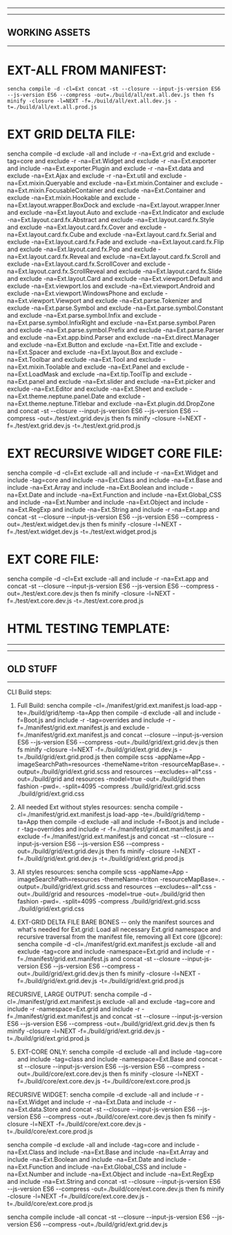 -------------------------------------------------------
-------------------------------------------------------
WORKING ASSETS
-------------------------------------------------------
-------------------------------------------------------

# EXT-ALL FROM MANIFEST: 
```
sencha compile -d -cl=Ext concat -st --closure --input-js-version ES6 --js-version ES6 --compress -out=./build/all/ext.all.dev.js then fs minify -closure -l=NEXT -f=./build/all/ext.all.dev.js -t=./build/all/ext.all.prod.js
```

# EXT GRID DELTA FILE:
sencha compile -d exclude -all and include -r -na=Ext.grid and exclude -tag=core and exclude -r -na=Ext.Widget and exclude -r -na=Ext.exporter and include -na=Ext.exporter.Plugin and exclude -r -na=Ext.data and exclude -na=Ext.Ajax and exclude -r -na=Ext.util and exclude -na=Ext.mixin.Queryable and exclude -na=Ext.mixin.Container and exclude -na=Ext.mixin.FocusableContainer and exclude -na=Ext.Container and exclude -na=Ext.mixin.Hookable and exclude -na=Ext.layout.wrapper.BoxDock and exclude -na=Ext.layout.wrapper.Inner and exclude -na=Ext.layout.Auto and exclude -na=Ext.Indicator and exclude -na=Ext.layout.card.fx.Abstract and exclude -na=Ext.layout.card.fx.Style and exclude -na=Ext.layout.card.fx.Cover and exclude -na=Ext.layout.card.fx.Cube and exclude -na=Ext.layout.card.fx.Serial and exclude -na=Ext.layout.card.fx.Fade and exclude -na=Ext.layout.card.fx.Flip and exclude -na=Ext.layout.card.fx.Pop and exclude -na=Ext.layout.card.fx.Reveal and exclude -na=Ext.layout.card.fx.Scroll and exclude -na=Ext.layout.card.fx.ScrollCover and exclude -na=Ext.layout.card.fx.ScrollReveal and exclude -na=Ext.layout.card.fx.Slide and exclude -na=Ext.layout.Card and exclude -na=Ext.viewport.Default and exclude -na=Ext.viewport.Ios and exclude -na=Ext.viewport.Android and exclude -na=Ext.viewport.WindowsPhone and exclude -na=Ext.viewport.Viewport and exclude -na=Ext.parse.Tokenizer and exclude -na=Ext.parse.Symbol and exclude -na=Ext.parse.symbol.Constant and exclude -na=Ext.parse.symbol.Infix and exclude -na=Ext.parse.symbol.InfixRight and exclude -na=Ext.parse.symbol.Paren and exclude -na=Ext.parse.symbol.Prefix and exclude -na=Ext.parse.Parser and exclude -na=Ext.app.bind.Parser and exclude -na=Ext.direct.Manager and exclude -na=Ext.Button and exclude -na=Ext.Title and exclude -na=Ext.Spacer and exclude -na=Ext.layout.Box and exclude -na=Ext.Toolbar and exclude -na=Ext.Tool and exclude -na=Ext.mixin.Toolable and exclude -na=Ext.Panel and exclude -na=Ext.LoadMask and exclude -na=Ext.tip.ToolTip and exclude -na=Ext.panel and exclude -na=Ext.slider and exclude -na=Ext.picker and exclude -na=Ext.Editor and exclude -na=Ext.Sheet and exclude -na=Ext.theme.neptune.panel.Date and exclude -na=Ext.theme.neptune.Titlebar and exclude -na=Ext.plugin.dd.DropZone and concat -st --closure --input-js-version ES6 --js-version ES6 --compress -out=./test/ext.grid.dev.js then fs minify -closure -l=NEXT -f=./test/ext.grid.dev.js -t=./test/ext.grid.prod.js

# EXT RECURSIVE WIDGET CORE FILE:
sencha compile -d -cl=Ext exclude -all and include -r -na=Ext.Widget and include -tag=core and include -na=Ext.Class and include -na=Ext.Base and include -na=Ext.Array and include -na=Ext.Boolean and include -na=Ext.Date and include -na=Ext.Function and include -na=Ext.Global_CSS and include -na=Ext.Number and include -na=Ext.Object and include -na=Ext.RegExp and include -na=Ext.String and include -r -na=Ext.app and concat -st --closure --input-js-version ES6 --js-version ES6 --compress -out=./test/ext.widget.dev.js then fs minify -closure -l=NEXT -f=./test/ext.widget.dev.js -t=./test/ext.widget.prod.js

# EXT CORE FILE:
sencha compile -d -cl=Ext exclude -all and include -r -na=Ext.app and concat -st --closure --input-js-version ES6 --js-version ES6 --compress -out=./test/ext.core.dev.js then fs minify -closure -l=NEXT -f=./test/ext.core.dev.js -t=./test/ext.core.prod.js

# HTML TESTING TEMPLATE:
<!DOCTYPE html>
<html>
<head>
  <meta http-equiv="Content-Type" content="text/html; charset=UTF-8">
  <meta name="viewport" content="width=device-width, initial-scale=1, maximum-scale=10, user-scalable=yes">
  <title>Title</title>

  <!-- Ext JS -->
  <!-- <script src="./ext-modern-all-debug.js"></script> -->
  <script src="./ext.all.prod.js"></script>

  <!-- Ext JS Theme -->
  <link href="/resources/theme-material-all-debug.css" rel="stylesheet" />
</head>
<body>
  <script>
    Ext.application({
      name: 'MyApp',
      launch: function () {
        var store = Ext.create('Ext.data.Store', {
            fields: ['name', 'email', 'phone'],
            data: [
                { 'name': 'Lisa',  "email":"lisa@simpsons.com",  "phone":"555-111-1224"  },
                { 'name': 'Bart',  "email":"bart@simpsons.com",  "phone":"555-222-1234" },
                { 'name': 'Homer', "email":"home@simpsons.com",  "phone":"555-222-1244"  },
                { 'name': 'Marge', "email":"marge@simpsons.com", "phone":"555-222-1254"  }
            ]
        });

        Ext.Viewport.add({
            xtype: 'grid',
            title: 'Test Grid',
            store: store,
            columns: [
                { text: 'Name',  dataIndex: 'name', width: 200 },
                { text: 'Email', dataIndex: 'email', width: 250 },
                { text: 'Phone', dataIndex: 'phone', width: 120 }
            ],
            height: 200,
            layout: 'fit',
            fullscreen: true
        });
      }
    });
  </script>
</body>
</html>

-------------------------------------------------------
-------------------------------------------------------
OLD STUFF
-------------------------------------------------------
-------------------------------------------------------
CLI Build steps:
1) Full Build: sencha compile -cl=./manifest/grid.ext.manifest.js load-app -te=./build/grid/temp -ta=App then compile -d exclude -all and include -f=Boot.js and include -r -tag=overrides and include -r -f=./manifest/grid.ext.manifest.js and exclude -f=./manifest/grid.ext.manifest.js  and concat --closure --input-js-version ES6 --js-version ES6 --compress -out=./build/grid/ext.grid.dev.js then fs minify -closure -l=NEXT -f=./build/grid/ext.grid.dev.js -t=./build/grid/ext.grid.prod.js then compile scss -appName=App -imageSearchPath=resources -themeName=triton -resourceMapBase=. -output=./build/grid/ext.grid.scss and resources --excludes=-all\*.css -out=./build/grid and resources -model=true -out=./build/grid then fashion -pwd=. -split=4095 -compress ./build/grid/ext.grid.scss ./build/grid/ext.grid.css

2) All needed Ext without styles resources: sencha compile -cl=./manifest/grid.ext.manifest.js load-app -te=./build/grid/temp -ta=App then compile -d exclude -all and include -f=Boot.js and include -r -tag=overrides and include -r -f=./manifest/grid.ext.manifest.js and exclude -f=./manifest/grid.ext.manifest.js  and concat -st --closure --input-js-version ES6 --js-version ES6 --compress -out=./build/grid/ext.grid.dev.js then fs minify -closure -l=NEXT -f=./build/grid/ext.grid.dev.js -t=./build/grid/ext.grid.prod.js

3) All styles resources: sencha compile scss -appName=App -imageSearchPath=resources -themeName=triton -resourceMapBase=. -output=./build/grid/ext.grid.scss and resources --excludes=-all\*.css -out=./build/grid and resources -model=true -out=./build/grid then fashion -pwd=. -split=4095 -compress ./build/grid/ext.grid.scss ./build/grid/ext.grid.css

4) EXT-GRID DELTA FILE BARE BONES -- only the manifest sources and what's needed for Ext.grid: Load all necessary Ext.grid namespace and recursive traversal from the manifest file, removing all Ext core (@core): sencha compile -d -cl=./manifest/grid.ext.manifest.js exclude -all and exclude -tag=core and include -namespace=Ext.grid and include -r -f=./manifest/grid.ext.manifest.js and concat -st --closure --input-js-version ES6 --js-version ES6 --compress -out=./build/grid/ext.grid.dev.js then fs minify -closure -l=NEXT -f=./build/grid/ext.grid.dev.js -t=./build/grid/ext.grid.prod.js

RECURSIVE, LARGE OUTPUT:
sencha compile -d -cl=./manifest/grid.ext.manifest.js exclude -all and exclude -tag=core and include -r -namespace=Ext.grid and include -r -f=./manifest/grid.ext.manifest.js and concat -st --closure --input-js-version ES6 --js-version ES6 --compress -out=./build/grid/ext.grid.dev.js then fs minify -closure -l=NEXT -f=./build/grid/ext.grid.dev.js -t=./build/grid/ext.grid.prod.js

5) EXT-CORE ONLY: sencha compile -d exclude -all and include -tag=core and include -tag=class and include -namespace=Ext.Base and concat -st --closure --input-js-version ES6 --js-version ES6 --compress -out=./build/core/ext.core.dev.js then fs minify -closure -l=NEXT -f=./build/core/ext.core.dev.js -t=./build/core/ext.core.prod.js

RECURSIVE WIDGET: sencha compile -d exclude -all and include -r -na=Ext.Widget and include -r -na=Ext.Data and include -r -na=Ext.data.Store and concat -st --closure --input-js-version ES6 --js-version ES6 --compress -out=./build/core/ext.core.dev.js then fs minify -closure -l=NEXT -f=./build/core/ext.core.dev.js -t=./build/core/ext.core.prod.js



sencha compile -d exclude -all and include -tag=core and include -na=Ext.Class and include -na=Ext.Base and include -na=Ext.Array and include -na=Ext.Boolean and include -na=Ext.Date and include -na=Ext.Function and include -na=Ext.Global_CSS and include -na=Ext.Number and include -na=Ext.Object and include -na=Ext.RegExp and include -na=Ext.String and concat -st --closure --input-js-version ES6 --js-version ES6 --compress -out=./build/core/ext.core.dev.js then fs minify -closure -l=NEXT -f=./build/core/ext.core.dev.js -t=./build/core/ext.core.prod.js


sencha compile include -all concat -st --closure --input-js-version ES6 --js-version ES6 --compress -out=./build/grid/ext.grid.dev.js


